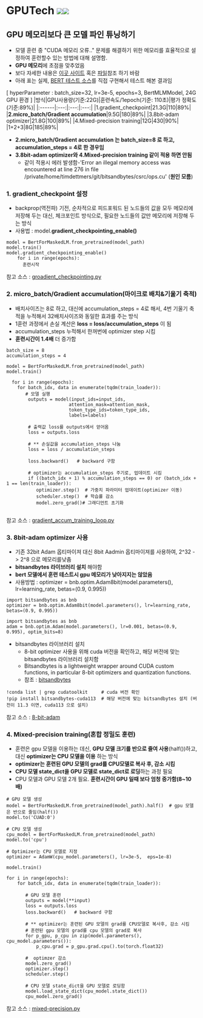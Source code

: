 # GPUTech  <img src="https://img.shields.io/badge/Pytorch-EE4C2C?style=flat-square&logo=Pytorch&logoColor=white"/><img src="https://img.shields.io/badge/Python-3766AB?style=flat-square&logo=Python&logoColor=white"/></a>

## GPU 메모리보다 큰 모델 파인 튜닝하기
- 모델 훈련 중 "CUDA 메모리 오류.." 문제를 해결하기 위한 메모리를 효율적으로 설정하여 훈련할수 있는 방법에 대해 설명함.
- **GPU 메모리**에 초점을 맞추었음
- 보다 자세한 내용은 [이곳 사이트](https://medium.com/@bestasoff/how-to-fine-tune-very-large-model-if-it-doesnt-fit-on-your-gpu-3561e50859af) 혹은 [파일](https://github.com/kobongsoo/GPUTech/blob/master/reference/GPU%EC%97%90%20%EB%A7%9E%EC%A7%80%20%EC%95%8A%EB%8A%94%20%EB%A7%A4%EC%9A%B0%20%ED%81%B0%20%EB%AA%A8%EB%8D%B8%EC%9D%84%20%EB%AF%B8%EC%84%B8%20%EC%A1%B0%EC%A0%95%ED%95%98%EB%8A%94%20%EB%B0%A9%EB%B2%95.pdf)참조 하기 바람
- 아래 표는 실제, [BERT 테스트 소스](https://github.com/kobongsoo/GPUTech/blob/master/bert-fpt-gpu-test.ipynb)를 직접 구현해서 테스트 해본 결과임

[ hyperParameter : batch_size=32, lr=3e-5, epochs=3, BertMLMModel, 24G GPU 환경 ]
|방식|GPU사용량(기준:22G)|훈련속도/1epoch(기준: 110초)|평가 정확도(기준:89%)|
|:------|:---:|:---:|:---:|
|1.gradient_checkpoint|21.3G|110|89%|
|**2.micro_batch/Gradient accumulation**|9.5G|180|89%|
|3.8bit-adam optimizer|21.8G|100|89%|
|4.Mixed-precision training|12G|430|90%|
|1+2+3|8G|185|89%|

- **2.micro_batch/Gradient accumulation 는 batch_size=8 로 하고, accumulation_steps = 4로 한 경우임**
- **3.8bit-adam optimizer와  4.Mixed-precision training 같이 적용 하면 안됨** 
   - 같이 적용시 에러 발생함-'Error an illegal memory access was encountered at line 276 in file /private/home/timdettmers/git/bitsandbytes/csrc/ops.cu' (**원인 모름**)		
				
				
				
### 1. gradient_checkpoint 설정
- backprop(역전파) 기전, 순차적으로 피드포워드 된 노드들의 값을 모두 메모리에 저장해 두는 대신,  체크포인트 방식으로, 필요한 노드들의 값만 메모리에 저장해 두는 방식
- 사용법 : model.**gradient_checkpointing_enable()**
```
model = BertForMaskedLM.from_pretrained(model_path)
model.train()
model.gradient_checkpointing_enable()
    for i in range(epochs):
      훈련시작
```
참고 소스 : [groadient_checkpointing.py](https://github.com/kobongsoo/GPUTech/blob/master/reference/gradient_checkpointing.py)

### 2. micro_batch/Gradient accumulation(마이크로 배치&기울기 축적)
- 배치사이즈는 8로 하고, 대신에 accumulation_steps = 4로 해서, 4번 기울기 축적을 누적해서 32배치사이즈와 동일한 효과를 주는 방식
- 1훈련 과정에서 손실 계산은 **loss = loss/accumulation_steps** 이 됨
- accumulation_steps 누적해서 한꺼번에 optimizer step 시킴
- **훈련시간이 1.4배** 더 증가함
```
batch_size = 8
accumulation_steps = 4

model = BertForMaskedLM.from_pretrained(model_path)
model.train()

  for i in range(epochs):
    for batch_idx, data in enumerate(tqdm(train_loader)):
       # 모델 실행
        outputs = model(input_ids=input_ids, 
                       attention_mask=attention_mask,
                       token_type_ids=token_type_ids,
                       labels=labels)
        
        # 출력값 loss를 outputs에서 얻어옴
        loss = outputs.loss
        
        # ** 손실값을 accumulation_steps 나눔
        loss = loss / accumulation_steps  
        
        loss.backward()   # backward 구함
        
        # optimizer는 accumulation_steps 주기로, 업데이트 시킴
        if ((batch_idx + 1) % accumulation_steps == 0) or (batch_idx + 1 == len(train_loader)):
           optimizer.step()  # 가중치 파라미터 업데이트(optimizer 이동)
           scheduler.step()  # 학습률 감소
           model.zero_grad()# 그래디언트 초기화
                 
```

참고 소스 : [gradient_accum_training_loop.py](https://github.com/kobongsoo/GPUTech/blob/master/reference/gradient_accum_training_loop.py)

### 3. 8bit-adam optimizer 사용
- 기존 32bit Adam 옵티마이져 대신 8bit Aadmin 옵티마이져를 사용하여, 2^32 -> 2^8 으로 메모리를낮춤
- **bitsandbytes 라이브러리 설치** 해야함
- **bert 모델에서 훈련 테스트시 gpu 메모리가 낮아지지는 않았음**
- 사용방법 : optimizer = bnb.optim.Adam8bit(model.parameters(), lr=learning_rate, betas=(0.9, 0.995))
```
import bitsandbytes as bnb
optimizer = bnb.optim.Adam8bit(model.parameters(), lr=learning_rate, betas=(0.9, 0.995))
```

```
import bitsandbytes as bnb
adam = bnb.optim.Adam(model.parameters(), lr=0.001, betas=(0.9, 0.995), optim_bits=8) 
```
- bitsandbytes 라이브러리 설치
  - 8-bit optimizer 사용을 위해 cuda 버전을 확인하고, 해당 버전에 맞는 bitsandbytes 라이브러리 설치함
  - Bitsandbytes is a lightweight wrapper around CUDA custom functions, in particular 8-bit optimizers and quantization functions.
  - 참조 : [bitsandbytes](https://github.com/facebookresearch/bitsandbytes)
```
!conda list | grep cudatoolkit     # cuda 버전 확인
!pip install bitsandbytes-cuda113  # 해당 버전에 맞는 bitsandbytes 설치 (버전이 11.3 이면, cuda113 으로 설치)
```
참고 소스 : [8-bit-adam](https://github.com/kobongsoo/GPUTech/blob/master/reference/8-bit-adam.py)

### 4. Mixed-precision training(혼합 정밀도 훈련)
- 훈련은 gpu 모델을 이용하는 데신, **GPU 모델 크기를 반으로 줄여 사용**(half())하고, 대신 **optimizer는 CPU 모델을 이용** 하는 방식
-  **optimizer는 훈련된 GPU 모델의 grad를 CPU모델로 복사 후, 감소 시킴**
-  **CPU 모델 state_dict을 GPU 모델로 state_dict로 로딩**하는 과정 필요
- CPU 모델과 GPU 모델 2개 필요. **훈련시간이 GPU 일때 보다 엄청 증가함(8~10배)**

```
# GPU 모델 생성
model = BertForMaskedLM.from_pretrained(model_path).half()  # gpu 모델은 반으로 줄임(half())
model.to('CUAD:0')

# CPU 모델 생성 
cpu_model = BertForMaskedLM.from_pretrained(model_path)     
model.to('cpu')

# Optimizer는 CPU 모델로 지정
optimizer = AdamW(cpu_model.parameters(), lr=3e-5,  eps=1e-8)

model.train()

for i in range(epochs):
    for batch_idx, data in enumerate(tqdm(train_loader)):
    
       # GPU 모델 훈련
       outputs = model(**input)
       loss = outputs.loss
       loss.backward()   # backward 구함
       
       # ** optimizer는 훈련된 GPU 모델의 grad를 CPU모델로 복사후, 감소 시킴
       # 훈련된 gpu 모델의 grad를 cpu 모델의 grad로 복사
       for p_gpu, p_cpu in zip(model.parameters(), cpu_model.parameters()):
           p_cpu.grad = p_gpu.grad.cpu().to(torch.float32)
        
       #  optimzer 감소  
       model.zero_grad()
       optimizer.step()
       scheduler.step()  
       
       # CPU 모델 state_dict을 GPU 모델로 로딩함
       model.load_state_dict(cpu_model.state_dict()) 
       cpu_model.zero_grad()
```
참고 소스 : [mixed-precision.py](https://github.com/kobongsoo/GPUTech/blob/master/reference/mixed-precision.py)

